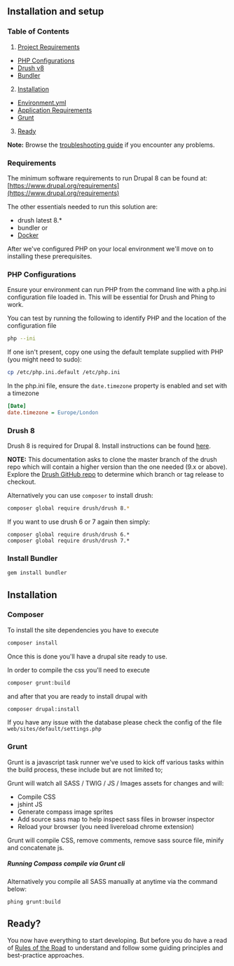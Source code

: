 ## Installation and setup

### Table of Contents

1. [Project Requirements](install.md#requirements)
  - [PHP Configurations](install.md#php-configurations)
  - [Drush v8](install.md#drush-v8)
  - [Bundler](install.md#install-bundler)
2. [Installation](install.md#installation)
  - [Environment.yml](install.md#composer)
  - [Application Requirements](install.md#application-requirements)
  - [Grunt](install.md#grunt)
3. [Ready](install.md#ready)

**Note:** Browse the [troubleshooting guide](troubleshooting.md) if you encounter any problems.

### Requirements

The minimum software requirements to run Drupal 8 can be found at: [https://www.drupal.org/requirements](https://www.drupal.org/requirements)


The other essentials needed to run this solution are:
- drush latest 8.*
- bundler
or
- [Docker](https://docs.docker.com/engine/installation/)

After we've configured PHP on your local environment we'll move on to installing these prerequisites.

### PHP Configurations

Ensure your environment can run PHP from the command line with a php.ini configuration file loaded in. This will be essential for Drush and Phing to work.

You can test by running the following to identify PHP and the location of the configuration file

```bash
php --ini
```

If one isn't present, copy one using the default template supplied with PHP (you might need to sudo):

```bash
cp /etc/php.ini.default /etc/php.ini
```

In the php.ini file, ensure the `date.timezone` property is enabled and set with a timezone

```ini
[Date]
date.timezone = Europe/London
```

### Drush 8

Drush 8 is required for Drupal 8. Install instructions can be found [here](http://x-team.com/2015/02/install-drush-8-drupal-8-without-throwing-away-drush-6-7/).

**NOTE:** This documentation asks to clone the master branch of the drush repo which will contain a higher version than the one needed (9.x or above). Explore the [Drush GitHub repo](https://github.com/drush-ops/drush) to determine which branch or tag release to checkout.

Alternatively you can use `composer` to install drush:

```bash
composer global require drush/drush 8.*
```

If you want to use drush 6 or 7 again then simply:

```  
composer global require drush/drush 6.*
composer global require drush/drush 7.*
```

### Install Bundler

```bash
gem install bundler
```

## Installation
### Composer
To install the site dependencies you have to execute
```bash
composer install
```
Once this is done you'll have a drupal site ready to use.

In order to compile the css you'll need to execute
```bash
composer grunt:build
```
and after that you are ready to install drupal with
```bash
composer drupal:install
```
If you have any issue with the database please check the config of the file `web/sites/default/settings.php`

### Grunt

Grunt is a javascript task runner we've used to kick off various tasks within the build process, these include but are not limited to;

Grunt will watch all SASS / TWIG / JS / Images assets for changes and will:
- Compile CSS
- jshint JS
- Generate compass image sprites
- Add source sass map to help inspect sass files in browser inspector
- Reload your browser (you need livereload chrome extension)

Grunt will compile CSS, remove comments, remove sass source file, minify and concatenate js.

##### Running Compass compile via Grunt cli

Alternatively you compile all SASS manually at anytime via the command below:

```bash
phing grunt:build
```
## Ready?

You now have everything to start developing. But before you do have a read of [Rules of the Road](rules_of_the_road.md) to understand and follow some guiding principles and best-practice approaches.
